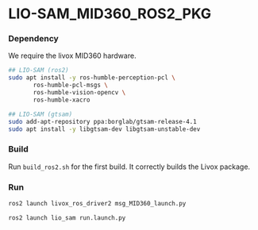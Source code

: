 # LIO-SAM_MID360_ROS2_PKG

### Dependency
We require the livox MID360 hardware.
```bash
## LIO-SAM (ros2)
sudo apt install -y ros-humble-perception-pcl \
  	   ros-humble-pcl-msgs \
  	   ros-humble-vision-opencv \
  	   ros-humble-xacro

## LIO-SAM (gtsam)
sudo add-apt-repository ppa:borglab/gtsam-release-4.1
sudo apt install -y libgtsam-dev libgtsam-unstable-dev
```

### Build
Run `build_ros2.sh` for the first build. It correctly builds the Livox package.


### Run
```bash
ros2 launch livox_ros_driver2 msg_MID360_launch.py

ros2 launch lio_sam run.launch.py
```
